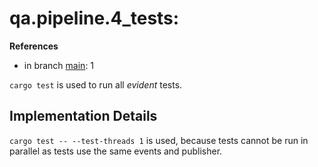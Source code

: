 # qa.pipeline.4_tests:

**References**

- in branch [main](https://github.com/mhatzl/evident/tree/main): 1

`cargo test` is used to run all *evident* tests.

## Implementation Details

`cargo test -- --test-threads 1` is used, because tests cannot be run in parallel as tests use the same events and publisher.
